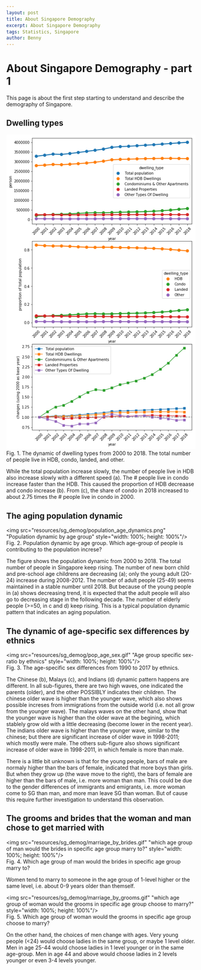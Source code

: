 ```yaml
---
layout: post
title: About Singapore Demography
excerpt: About Singapore Demography
tags: Statistics, Singapore
author: Benny
---
```


# About Singapore Demography - part 1

This page is about the first step starting to understand and describe the demography of Singapore. 

## Dwelling types
![Dwelling type changes](resources/sg_demog/population_dwelling_dynamics.png)  
Fig. 1. The dynamic of dwelling types from 2000 to 2018. The total number of people live in HDB, condo, landed, and other. 

While the total population increase slowly, the number of people live in HDB also increase slowly with a different speed (a). The # people live in condo increase faster than the HDB. This caused the proportion of HDB decreaase and condo increase (b). From (c), the share of condo in 2018 increased to about 2.75 times the # people live in condo in 2000. 


## The aging population dynamic
<img src="resources/sg_demog/population_age_dynamics.png" "Population dynamic by age group" style="width: 100%; height: 100%"/>
Fig. 2. Population dynamic by age group. Which age-group of people is contributing to the population increse?

The figure shows the population dynamic from 2000 to 2018. 
The total number of people in Singapore keep rising. The number of new born child and pre-school age childrens are decreasing (a); only the young adult (20-24) increase during 2008-2012. 
The number of adult people (25-49) seems maintained in a stable number until 2018. But because of the young people in (a) shows decreasing trend, it is expected that the adult people will also go to decreasing stage in the following decade. 
The number of elderly people (>=50, in c and d) keep rising. This is a typical population dynamic pattern that indicates an aging population. 


## The dynamic of age-specific sex differences by ethnics
<img src="resources/sg_demog/pop_age_sex.gif" "Age group specific sex-ratio by ethnics" style="width: 100%; height: 100%"/>  
Fig. 3. The age-specific sex differences from 1990 to 2017 by ethnics. 

The Chinese (b), Malays (c), and Indians (d) dynamic pattern happens are different. 
In all sub-figures, there are two high waves, one indicated the parents (older), and the other POSSIBLY indicates their children. 
The chinese older wave is higher than the younger wave, which also shows possible increses from immigrations from the outside world (i.e. not all grow from the younger wave). 
The malays waves on the other hand, show that the younger wave is higher than the older wave at the begining, which stablely grow old with a little decreasing (become lower in the recent year). 
The indians older wave is higher than the younger wave, similar to the chinese; but there are significant increase of older wave in 1998-2011; which mostly were male. 
The others sub-figure also shows significant increase of older wave in 1998-2011, in which female is more than male. 

There is a little bit unknown is that for the young people, bars of male are normaly higher than the bars of female, indicated that more boys than girls. 
But when they grow up (the wave move to the right), the bars of female are higher than the bars of male, i.e. more woman than man. This could be due to the gender differences of immigrants and emigrants, i.e. more woman come to SG than man, and more man leave SG than woman. But of cause this require further investigation to understand this observation. 

## The grooms and brides that the woman and man chose to get married with
<img src="resources/sg_demog/marriage_by_brides.gif" "which age group of man would the brides in specific age group marry to?" style="width: 100%; height: 100%"/>  
Fig. 4. Which age group of man would the brides in specific age group marry to? 

Women tend to marry to someone in the age group of 1-level higher or the same level, i.e. about 0-9 years older than themself. 


<img src="resources/sg_demog/marriage_by_grooms.gif" "which age group of woman would the grooms in specific age group choose to marry?" style="width: 100%; height: 100%"/>  
Fig. 5. Which age group of woman would the grooms in specific age group choose to marry? 

On the other hand, the choices of men change with ages. Very young people (<24) would choose ladies in the same group, or maybe 1 level older. Men in age 25-44 would choose ladies in 1 level younger or in the same age-group. Men in age 44 and above would choose ladies in  2 levels younger or even 3-4 levels younger. 



